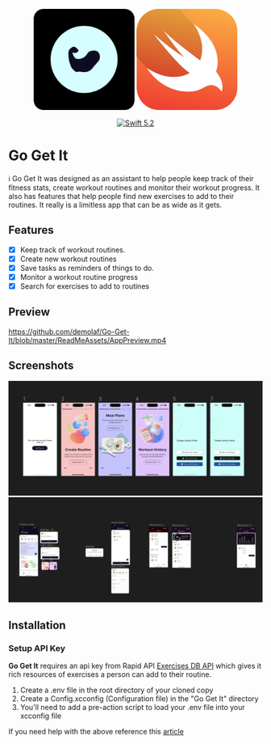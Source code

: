 <p align="center">

<img width="200" src="ReadMeAssets/appicon.png" alt="App Icon">

<img width="200" src="ReadMeAssets/swiftlogo.png" alt="Swift Logo">

</p>

  

<p align="center">

<a href="https://developer.apple.com/swift/">

<img src="https://img.shields.io/badge/Swift-5.2-orange.svg?style=flat" alt="Swift 5.2">

</a>

</p>

# Go Get It  

<p align="center">

ℹ️ Go Get It was designed as an assistant to help people keep track of their fitness stats, create workout routines and monitor their workout progress.
It also has features that help people find new exercises to add to their  routines.
It really is a limitless app that can be as wide as it gets.

</p>

## Features
- [x] Keep track of workout routines.
- [x] Create new workout routines
- [x] Save tasks as reminders of things to do.
- [x] Monitor a workout routine progress
- [x] Search for exercises to add to routines

## Preview
https://github.com/demolaf/Go-Get-It/blob/master/ReadMeAssets/AppPreview.mp4

## Screenshots
<img src="ReadMeAssets/screenshot1.png"/>
<img src="ReadMeAssets/screenshot2.png"/>

## Installation

### Setup API Key
**Go Get It** requires an api key from Rapid API [Exercises DB API](https://rapidapi.com/justin-WFnsXH_t6/api/exercisedb?utm_source=youtube.com%2FJavaScriptMastery&utm_medium=referral&utm_campaign=DevRel) which gives it rich resources of exercises a person can add to their routine.

1. Create a .env file in the root directory of your cloned copy 
2. Create a Config.xcconfig (Configuration file) in the "Go Get It" directory
3. You'll need to add a pre-action script to load your .env file into your xcconfig file

If you need help with the above reference this [article](https://moinulhassan.medium.com/read-variables-from-env-file-to-xcconfig-files-for-different-schemes-in-xcode-3ef977a0eef8)

